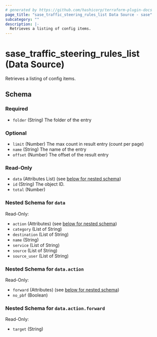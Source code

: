 ```yaml
---
# generated by https://github.com/hashicorp/terraform-plugin-docs
page_title: "sase_traffic_steering_rules_list Data Source - sase"
subcategory: ""
description: |-
  Retrieves a listing of config items.
---
```


# sase_traffic_steering_rules_list (Data Source)

Retrieves a listing of config items.



<!-- schema generated by tfplugindocs -->
## Schema

### Required

- `folder` (String) The folder of the entry

### Optional

- `limit` (Number) The max count in result entry (count per page)
- `name` (String) The name of the entry
- `offset` (Number) The offset of the result entry

### Read-Only

- `data` (Attributes List) (see [below for nested schema](#nestedatt--data))
- `id` (String) The object ID.
- `total` (Number)

<a id="nestedatt--data"></a>
### Nested Schema for `data`

Read-Only:

- `action` (Attributes) (see [below for nested schema](#nestedatt--data--action))
- `category` (List of String)
- `destination` (List of String)
- `name` (String)
- `service` (List of String)
- `source` (List of String)
- `source_user` (List of String)

<a id="nestedatt--data--action"></a>
### Nested Schema for `data.action`

Read-Only:

- `forward` (Attributes) (see [below for nested schema](#nestedatt--data--action--forward))
- `no_pbf` (Boolean)

<a id="nestedatt--data--action--forward"></a>
### Nested Schema for `data.action.forward`

Read-Only:

- `target` (String)


